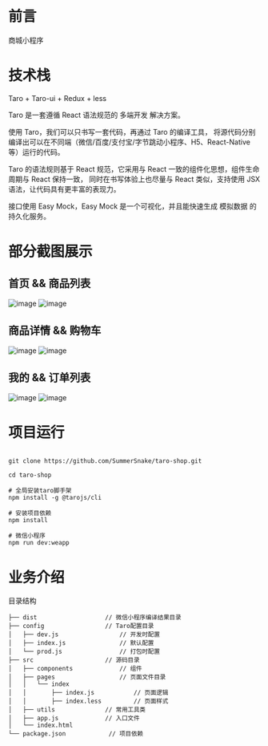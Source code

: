 # 前言

商城小程序

# 技术栈

Taro + Taro-ui + Redux + less

Taro 是一套遵循 React 语法规范的 多端开发 解决方案。

使用 Taro，我们可以只书写一套代码，再通过 Taro 的编译工具，
将源代码分别编译出可以在不同端（微信/百度/支付宝/字节跳动小程序、H5、React-Native 等）运行的代码。

Taro 的语法规则基于 React 规范，它采用与 React 一致的组件化思想，组件生命周期与 React 保持一致，
同时在书写体验上也尽量与 React 类似，支持使用 JSX 语法，让代码具有更丰富的表现力。

接口使用 Easy Mock，Easy Mock 是一个可视化，并且能快速生成 模拟数据 的持久化服务。


# 部分截图展示

## 首页 && 商品列表
 ![image](https://github.com/SummerSnake/taro-shop/blob/master/screenshots/1.jpg) ![image](https://github.com/SummerSnake/taro-shop/blob/master/screenshots/2.jpg)

## 商品详情 && 购物车

![image](https://github.com/SummerSnake/taro-shop/blob/master/screenshots/3.jpg) ![image](https://github.com/SummerSnake/taro-shop/blob/master/screenshots/4.jpg)

## 我的 && 订单列表

![image](https://github.com/SummerSnake/taro-shop/blob/master/screenshots/5.jpg) ![image](https://github.com/SummerSnake/taro-shop/blob/master/screenshots/6.jpg)

# 项目运行

```

git clone https://github.com/SummerSnake/taro-shop.git

cd taro-shop

# 全局安装taro脚手架
npm install -g @tarojs/cli

# 安装项目依赖
npm install

# 微信小程序
npm run dev:weapp

```

# 业务介绍

目录结构

    ├── dist                   // 微信小程序编译结果目录
    ├── config                 // Taro配置目录
    │   ├── dev.js                 // 开发时配置
    │   ├── index.js               // 默认配置
    │   └── prod.js                // 打包时配置
    ├── src                    // 源码目录
    │   ├── components             // 组件
    │   ├── pages                  // 页面文件目录
    │   │   └── index
    │   │       ├── index.js           // 页面逻辑
    │   │       ├── index.less         // 页面样式
    │   ├── utils              // 常用工具类
    │   ├── app.js             // 入口文件
    │   └── index.html
    └── package.json            // 项目依赖
